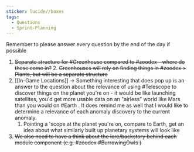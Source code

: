 ```yaml
---
sticker: lucide//boxes
tags:
  - Questions
  - Sprint-Planning
---
```

Remember to please answer every question by the end of the day if possible

1. ~~Separate structure for #Greenhouse compared to #zoodex  - where do these come in?~~
	2. ~~Greenhouses will rely on finding things in #zoodex > Plants, but will be a separate structure~~
2. [[In-Game Locations]] -> Something interesting that does pop up is an answer to the question about the relevance of using #Telescope to discover things on the planet you're on - it would be like launching satellites, you'd get more usable data on an "airless" world like Mars than you would on #Earth . It does remind me as well that I would like to determine a relevance of each anomaly discovery to the current anomaly.
	1. Pointing a 'scope at the planet you're on, compare to Earth, get an idea about what similarly built up planetary systems will look like
3. ~~We also need to have a think about the lore/backstory behind each module component (e.g. #zoodex #BurrowingOwls )~~